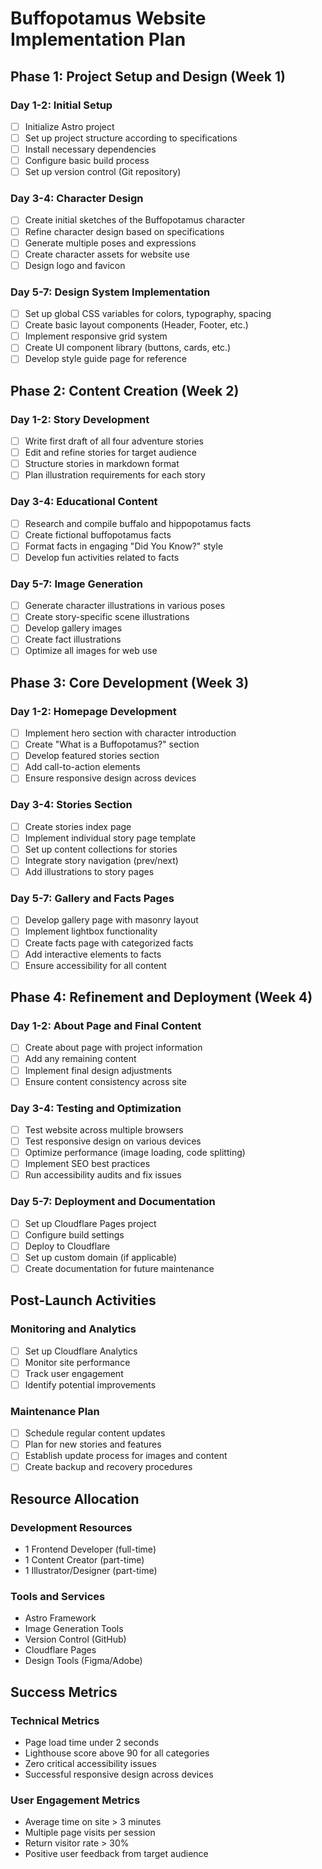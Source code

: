 # Buffopotamus Website Implementation Plan

## Phase 1: Project Setup and Design (Week 1)

### Day 1-2: Initial Setup
- [ ] Initialize Astro project
- [ ] Set up project structure according to specifications
- [ ] Install necessary dependencies
- [ ] Configure basic build process
- [ ] Set up version control (Git repository)

### Day 3-4: Character Design
- [ ] Create initial sketches of the Buffopotamus character
- [ ] Refine character design based on specifications
- [ ] Generate multiple poses and expressions
- [ ] Create character assets for website use
- [ ] Design logo and favicon

### Day 5-7: Design System Implementation
- [ ] Set up global CSS variables for colors, typography, spacing
- [ ] Create basic layout components (Header, Footer, etc.)
- [ ] Implement responsive grid system
- [ ] Create UI component library (buttons, cards, etc.)
- [ ] Develop style guide page for reference

## Phase 2: Content Creation (Week 2)

### Day 1-2: Story Development
- [ ] Write first draft of all four adventure stories
- [ ] Edit and refine stories for target audience
- [ ] Structure stories in markdown format
- [ ] Plan illustration requirements for each story

### Day 3-4: Educational Content
- [ ] Research and compile buffalo and hippopotamus facts
- [ ] Create fictional buffopotamus facts
- [ ] Format facts in engaging "Did You Know?" style
- [ ] Develop fun activities related to facts

### Day 5-7: Image Generation
- [ ] Generate character illustrations in various poses
- [ ] Create story-specific scene illustrations
- [ ] Develop gallery images
- [ ] Create fact illustrations
- [ ] Optimize all images for web use

## Phase 3: Core Development (Week 3)

### Day 1-2: Homepage Development
- [ ] Implement hero section with character introduction
- [ ] Create "What is a Buffopotamus?" section
- [ ] Develop featured stories section
- [ ] Add call-to-action elements
- [ ] Ensure responsive design across devices

### Day 3-4: Stories Section
- [ ] Create stories index page
- [ ] Implement individual story page template
- [ ] Set up content collections for stories
- [ ] Integrate story navigation (prev/next)
- [ ] Add illustrations to story pages

### Day 5-7: Gallery and Facts Pages
- [ ] Develop gallery page with masonry layout
- [ ] Implement lightbox functionality
- [ ] Create facts page with categorized facts
- [ ] Add interactive elements to facts
- [ ] Ensure accessibility for all content

## Phase 4: Refinement and Deployment (Week 4)

### Day 1-2: About Page and Final Content
- [ ] Create about page with project information
- [ ] Add any remaining content
- [ ] Implement final design adjustments
- [ ] Ensure content consistency across site

### Day 3-4: Testing and Optimization
- [ ] Test website across multiple browsers
- [ ] Test responsive design on various devices
- [ ] Optimize performance (image loading, code splitting)
- [ ] Implement SEO best practices
- [ ] Run accessibility audits and fix issues

### Day 5-7: Deployment and Documentation
- [ ] Set up Cloudflare Pages project
- [ ] Configure build settings
- [ ] Deploy to Cloudflare
- [ ] Set up custom domain (if applicable)
- [ ] Create documentation for future maintenance

## Post-Launch Activities

### Monitoring and Analytics
- [ ] Set up Cloudflare Analytics
- [ ] Monitor site performance
- [ ] Track user engagement
- [ ] Identify potential improvements

### Maintenance Plan
- [ ] Schedule regular content updates
- [ ] Plan for new stories and features
- [ ] Establish update process for images and content
- [ ] Create backup and recovery procedures

## Resource Allocation

### Development Resources
- 1 Frontend Developer (full-time)
- 1 Content Creator (part-time)
- 1 Illustrator/Designer (part-time)

### Tools and Services
- Astro Framework
- Image Generation Tools
- Version Control (GitHub)
- Cloudflare Pages
- Design Tools (Figma/Adobe)

## Success Metrics

### Technical Metrics
- Page load time under 2 seconds
- Lighthouse score above 90 for all categories
- Zero critical accessibility issues
- Successful responsive design across devices

### User Engagement Metrics
- Average time on site > 3 minutes
- Multiple page visits per session
- Return visitor rate > 30%
- Positive user feedback from target audience
